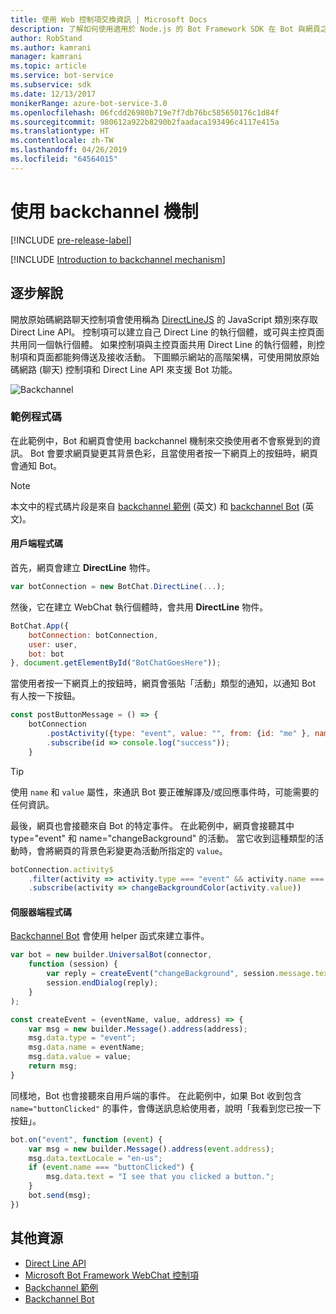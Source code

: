 ```yaml
---
title: 使用 Web 控制項交換資訊 | Microsoft Docs
description: 了解如何使用適用於 Node.js 的 Bot Framework SDK 在 Bot 與網頁之間交換資訊。
author: RobStand
ms.author: kamrani
manager: kamrani
ms.topic: article
ms.service: bot-service
ms.subservice: sdk
ms.date: 12/13/2017
monikerRange: azure-bot-service-3.0
ms.openlocfilehash: 06fcdd26980b719e7f7db76bc585650176c1d84f
ms.sourcegitcommit: 980612a922b8290b2faadaca193496c4117e415a
ms.translationtype: HT
ms.contentlocale: zh-TW
ms.lasthandoff: 04/26/2019
ms.locfileid: "64564015"
---
```

# <a name="use-the-backchannel-mechanism"></a>使用 backchannel 機制

[!INCLUDE [pre-release-label](../includes/pre-release-label-v3.md)]

[!INCLUDE [Introduction to backchannel mechanism](../includes/snippet-backchannel.md)]

## <a name="walk-through"></a>逐步解說

開放原始碼網路聊天控制項會使用稱為 <a href="https://github.com/microsoft/botframework-DirectLinejs" target="_blank">DirectLineJS</a> 的 JavaScript 類別來存取 Direct Line API。 控制項可以建立自己 Direct Line 的執行個體，或可與主控頁面共用同一個執行個體。 如果控制項與主控頁面共用 Direct Line 的執行個體，則控制項和頁面都能夠傳送及接收活動。 下圖顯示網站的高階架構，可使用開放原始碼網路 (聊天) 控制項和 Direct Line API 來支援 Bot 功能。 

![Backchannel](../media/designing-bots/patterns/back-channel.png)

### <a name="sample-code"></a>範例程式碼 

在此範例中，Bot 和網頁會使用 backchannel 機制來交換使用者不會察覺到的資訊。 Bot 會要求網頁變更其背景色彩，且當使用者按一下網頁上的按鈕時，網頁會通知 Bot。 

> [!NOTE]
> 本文中的程式碼片段是來自 <a href="https://github.com/Microsoft/BotFramework-WebChat/blob/master/samples/backchannel/index.html" target="_blank">backchannel 範例</a> (英文) 和 <a href="https://github.com/ryanvolum/backChannelBot" target="_blank">backchannel Bot</a> (英文)。 

#### <a name="client-side-code"></a>用戶端程式碼

首先，網頁會建立 **DirectLine** 物件。

```javascript
var botConnection = new BotChat.DirectLine(...);
```

然後，它在建立 WebChat 執行個體時，會共用 **DirectLine** 物件。

```javascript
BotChat.App({
    botConnection: botConnection,
    user: user,
    bot: bot
}, document.getElementById("BotChatGoesHere"));
```

當使用者按一下網頁上的按鈕時，網頁會張貼「活動」類型的通知，以通知 Bot 有人按一下按鈕。

```javascript
const postButtonMessage = () => {
    botConnection
        .postActivity({type: "event", value: "", from: {id: "me" }, name: "buttonClicked"})
        .subscribe(id => console.log("success"));
    }
```

> [!TIP]
> 使用 `name` 和 `value` 屬性，來通訊 Bot 要正確解譯及/或回應事件時，可能需要的任何資訊。 

最後，網頁也會接聽來自 Bot 的特定事件。
在此範例中，網頁會接聽其中 type="event" 和 name="changeBackground" 的活動。 當它收到這種類型的活動時，會將網頁的背景色彩變更為活動所指定的 `value`。 

```javascript
botConnection.activity$
    .filter(activity => activity.type === "event" && activity.name === "changeBackground")
    .subscribe(activity => changeBackgroundColor(activity.value))
```

#### <a name="server-side-code"></a>伺服器端程式碼

<a href="https://github.com/ryanvolum/backChannelBot" target="_blank">Backchannel Bot</a> 會使用 helper 函式來建立事件。

```javascript
var bot = new builder.UniversalBot(connector, 
    function (session) {
        var reply = createEvent("changeBackground", session.message.text, session.message.address);
        session.endDialog(reply);
    }
);

const createEvent = (eventName, value, address) => {
    var msg = new builder.Message().address(address);
    msg.data.type = "event";
    msg.data.name = eventName;
    msg.data.value = value;
    return msg;
}
```

同樣地，Bot 也會接聽來自用戶端的事件。 在此範例中，如果 Bot 收到包含 `name="buttonClicked"` 的事件，會傳送訊息給使用者，說明「我看到您已按一下按鈕」。

```javascript
bot.on("event", function (event) {
    var msg = new builder.Message().address(event.address);
    msg.data.textLocale = "en-us";
    if (event.name === "buttonClicked") {
        msg.data.text = "I see that you clicked a button.";
    }
    bot.send(msg);
})
```

## <a name="additional-resources"></a>其他資源

- [Direct Line API][directLineAPI]
- <a href="https://github.com/Microsoft/BotFramework-WebChat" target="_blank">Microsoft Bot Framework WebChat 控制項</a>
- <a href="https://aka.ms/v3-js-backchannel-sample" target="_blank">Backchannel 範例</a>
- <a href="https://github.com/ryanvolum/backChannelBot" target="_blank">Backchannel Bot</a>

[directLineAPI]: https://docs.botframework.com/en-us/restapi/directline3/#navtitle
